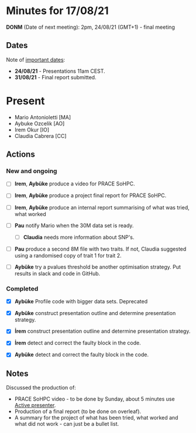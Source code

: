 # Minutes for 17/08/21

**DONM** (Date of next meeting): 2pm, 24/08/21 (GMT+1) - final meeting

## Dates

Note of [important dates](https://summerofhpc.prace-ri.eu/timeline-2021/):

* **24/08/21** - Presentations 11am CEST.
* **31/08/21** - Final report submitted.

# Present

 * Mario Antonioletti [MA]
 * Aybuke Ozcelik [AO]
 * Irem Okur [IO]
 * Claudia Cabrera [CC]

## Actions

### New and ongoing


- [ ] **Irem**, **Aybüke** produce a video for PRACE SoHPC.
- [ ] **Irem**, **Aybüke** produce a project final report for PRACE SoHPC.
- [ ] **Irem**, **Aybüke** produce an internal report summarising of what was tried, what worked
- [ ] **Pau** notify Mario when the 30M data set is ready.
  - [ ] **Claudia**  needs more information about SNP's.
- [ ] **Pau** produce a second 8M file with two traits. If not, Claudia suggested using a randomised copy of trait 1 for trait 2.
- [ ] **Aybüke** try a pvalues threshold  be another optimisation strategy.
  Put results in slack and code in GitHub.


### Completed

- [x] **Aybüke** Profile code with bigger data sets.
  Deprecated
- [x] **Aybüke** construct presentation outline and determine presentation strategy.
- [x]  **İrem** construct presentation outline and determine presentation strategy.
- [x] **İrem** detect and correct the faulty block in the code.
- [x] **Aybüke** detect and correct the faulty block in the code.  



## Notes

Discussed the production of:

* PRACE SoHPC video - to be done by Sunday, about 5 minutes use [Active presenter](https://atomisystems.com/download/).
* Production of a final report (to be done on overleaf).
* A summary for the project of what has been tried, what worked and what did not work - can just be a bullet list.
